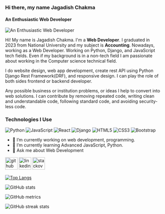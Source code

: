 ### Hi there, my name Jagadish Chakma
#### An Enthusiastic Web Developer
![An Enthusiastic Web Developer](https://drive.google.com/file/d/16EugSLaS47W4Zw-RcDjFJ0t8EwHQHpPH/view?usp=sharing)

Hi! My name is Jagadish Chakma. I'm a **Web Developer**. I graduated in 2023 from National University and my subject is **Accounting**. Nowadays, working as a Web Developer. Working on Python, Django, and JavaScript tech fields.  Even if my background is in a non-tech field I am passionate about working in the Computer science technical field.

I do website design, web app development, create rest API using Python Django Rest Framework(DRF), and responsive design. I can play the role of both sides frontend or backend developer. 

Any possible business or institution problems, or ideas I help to convert into web solutions. I can contribute by removing repeated code, writing clean and understandable code, following standard code, and avoiding security-less code.

### Technologies I Use
![Python](https://img.shields.io/badge/-Python-3776AB?logo=python&logoColor=white&style=flat-square)
![JavaScript](https://img.shields.io/badge/-JavaScript-F7DF1E?logo=javascript&logoColor=black&style=flat-square)
![React](https://img.shields.io/badge/-React-61DAFB?logo=react&logoColor=black&style=flat-square)
![Django](https://img.shields.io/badge/-Django-092E20?logo=django&logoColor=white&style=flat-square)
![HTML5](https://img.shields.io/badge/-HTML5-E34F26?logo=html5&logoColor=white&style=flat-square)
![CSS3](https://img.shields.io/badge/-CSS3-1572B6?logo=css3&logoColor=white&style=flat-square)
![Bootstrap](https://img.shields.io/badge/-Bootstrap-7952B3?logo=bootstrap&logoColor=white&style=flat-square)

- 🔭 I’m currently working on web development, programming. 
- 🌱 I’m currently learning Advanced JavaScript, Python. 
- 💬 Ask me about Web Development 


[<img src='https://cdn.jsdelivr.net/npm/simple-icons@3.0.1/icons/github.svg' alt='github' height='40'>](https://github.com/jagadishchakma)  [<img src='https://cdn.jsdelivr.net/npm/simple-icons@3.0.1/icons/linkedin.svg' alt='linkedin' height='40'>](https://www.linkedin.com/in/jagadishchakma/)  [<img src='https://cdn.jsdelivr.net/npm/simple-icons@3.0.1/icons/stackoverflow.svg' alt='stackoverflow' height='40'>](https://stackoverflow.com/users/11125053)  

[![Top Langs](https://github-readme-stats.vercel.app/api/top-langs/?username=jagadishchakma)](https://github.com/anuraghazra/github-readme-stats)

![GitHub stats](https://github-readme-stats.vercel.app/api?username=jagadishchakma&show_icons=true)  

![GitHub metrics](https://metrics.lecoq.io/jagadishchakma)  

![GitHub streak stats](https://streak-stats.demolab.com/?user=jagadishchakma)  

